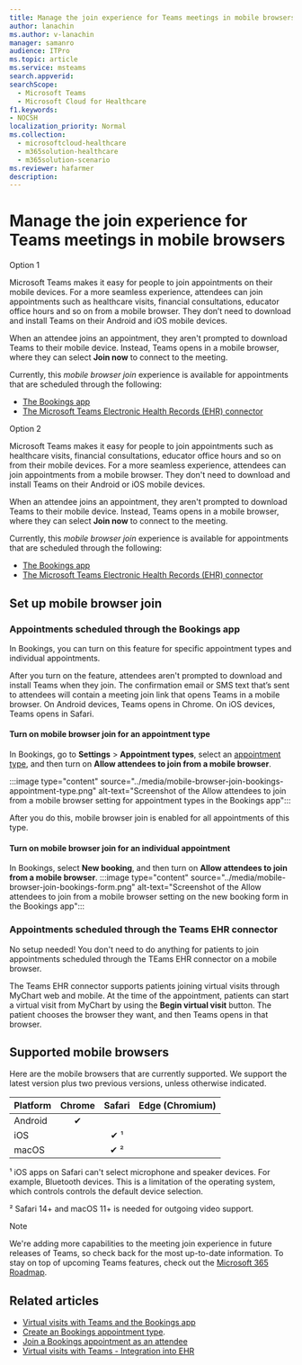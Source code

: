 ```yaml
---
title: Manage the join experience for Teams meetings in mobile browsers
author: lanachin
ms.author: v-lanachin
manager: samanro
audience: ITPro
ms.topic: article 
ms.service: msteams 
search.appverid: 
searchScope:
  - Microsoft Teams
  - Microsoft Cloud for Healthcare
f1.keywords:
- NOCSH
localization_priority: Normal
ms.collection: 
  - microsoftcloud-healthcare
  - m365solution-healthcare
  - m365solution-scenario
ms.reviewer: hafarmer
description: 
---
```


# Manage the join experience for Teams meetings in mobile browsers

Option 1

Microsoft Teams makes it easy for people to join appointments on their mobile devices. For a more seamless experience, attendees can join appointments such as healthcare visits, financial consultations, educator office hours and so on from a mobile browser. They don’t need to download and install Teams on their Android and iOS mobile devices.

When an attendee joins an appointment, they aren't prompted to download Teams to their mobile device. Instead, Teams opens in a mobile browser, where they can select **Join now** to connect to the meeting.

Currently, this *mobile browser join* experience is available for appointments that are scheduled through the following:

- [The Bookings app](../bookings-app-admin.md)
- [The Microsoft Teams Electronic Health Records (EHR) connector](healthcare/ehr-admin.md)


Option 2

Microsoft Teams makes it easy for people to join appointments such as healthcare visits, financial consultations, educator office hours and so on from their mobile devices. For a more seamless experience, attendees can join appointments from a mobile browser. They don't need to download and install Teams on their Android or iOS mobile devices.

When an attendee joins an appointment, they aren't prompted to download Teams to their mobile device. Instead, Teams opens in a mobile browser, where they can select **Join now** to connect to the meeting.

Currently, this *mobile browser join* experience is available for appointments that are scheduled through the following:

- [The Bookings app](../bookings-app-admin.md)
- [The Microsoft Teams Electronic Health Records (EHR) connector](healthcare/ehr-admin.md)

## Set up mobile browser join

### Appointments scheduled through the Bookings app

In Bookings, you can turn on this feature for specific appointment types and individual appointments. 

After you turn on the feature, attendees aren't prompted to download and install Teams when they join. The confirmation email or SMS text that’s sent to attendees will contain a meeting join link that opens Teams in a mobile browser. On Android devices, Teams opens in Chrome. On iOS devices, Teams opens in Safari. 

#### Turn on mobile browser join for an appointment type

In Bookings, go to **Settings** > **Appointment types**, select an [appointment type](https://support.microsoft.com/office/create-an-appointment-type-810eac77-6a65-4dc8-964d-c00eadf43887), and then turn on **Allow attendees to join from a mobile browser**.

:::image type="content" source="../media/mobile-browser-join-bookings-appointment-type.png" alt-text="Screenshot of the Allow attendees to join from a mobile browser setting for appointment types in the Bookings app":::

After you do this, mobile browser join is enabled for all appointments of this type.

#### Turn on mobile browser join for an individual appointment

In Bookings, select **New booking**, and then turn on **Allow attendees to join from a mobile browser**.
:::image type="content" source="../media/mobile-browser-join-bookings-form.png" alt-text="Screenshot of the Allow attendees to join from a mobile browser setting on the new booking form in the Bookings app":::

### Appointments scheduled through the Teams EHR connector

No setup needed! You don't need to do anything for patients to join appointments scheduled through the TEams EHR connector on a mobile browser.

The Teams EHR connector supports patients joining virtual visits through MyChart web and mobile. At the time of the appointment, patients can start a virtual visit from MyChart by using the **Begin virtual visit** button. The patient chooses the browser they want, and then Teams opens in that browser.

## Supported mobile browsers

Here are the mobile browsers that are currently supported. We support the latest version plus two previous versions, unless otherwise indicated.

|Platform  |Chrome |Safari |Edge (Chromium)|
|---------|:---:|:---:|:---:|
|Android   |   &#x2714;      |         |         |
|iOS    |         |  &#x2714; &sup1;       |         |
|macOS     |         |  &#x2714; &sup2;    |         |

&sup1; iOS apps on Safari can't select microphone and speaker devices. For example, Bluetooth devices. This is a limitation of the operating system, which controls controls the default device selection.

&sup2; Safari 14+ and macOS 11+ is needed for outgoing video support.

> [!NOTE]
> We're adding more capabilities to the meeting join experience in future releases of Teams, so check back for the most up-to-date information. To stay on top of upcoming Teams features, check out the [Microsoft 365 Roadmap](https://www.microsoft.com/microsoft-365/roadmap?filters=&searchterms=microsoft%2Cteams).

## Related articles

- [Virtual visits with Teams and the Bookings app](../bookings-app-admin.md)
- [Create an Bookings appointment type](https://support.microsoft.com/office/create-an-appointment-type-810eac77-6a65-4dc8-964d-c00eadf43887).
- [Join a Bookings appointment as an attendee](https://support.microsoft.com/office/join-a-bookings-appointment-as-an-attendee-95cea12d-2220-421f-a663-6efb20913c7f)
- [Virtual visits with Teams - Integration into EHR](healthcare/ehr-admin.md)
